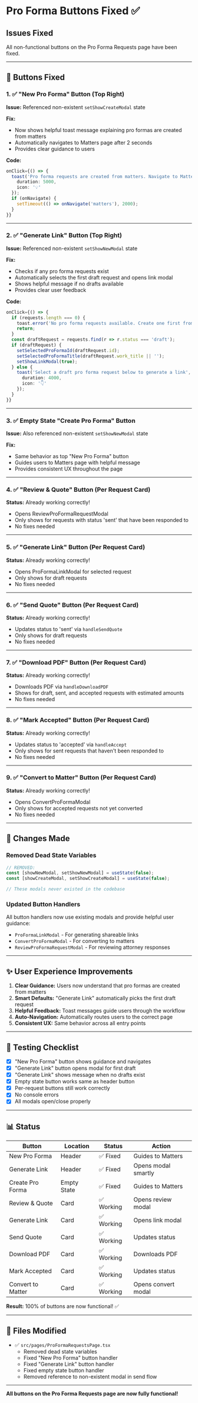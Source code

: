 # Pro Forma Buttons Fixed ✅

## Issues Fixed

All non-functional buttons on the Pro Forma Requests page have been fixed.

---

## 🔧 Buttons Fixed

### 1. ✅ "New Pro Forma" Button (Top Right)
**Issue:** Referenced non-existent `setShowCreateModal` state

**Fix:**
- Now shows helpful toast message explaining pro formas are created from matters
- Automatically navigates to Matters page after 2 seconds
- Provides clear guidance to users

**Code:**
```typescript
onClick={() => {
  toast('Pro forma requests are created from matters. Navigate to Matters to create one.', {
    duration: 5000,
    icon: '💡'
  });
  if (onNavigate) {
    setTimeout(() => onNavigate('matters'), 2000);
  }
}}
```

---

### 2. ✅ "Generate Link" Button (Top Right)
**Issue:** Referenced non-existent `setShowNewModal` state

**Fix:**
- Checks if any pro forma requests exist
- Automatically selects the first draft request and opens link modal
- Shows helpful message if no drafts available
- Provides clear user feedback

**Code:**
```typescript
onClick={() => {
  if (requests.length === 0) {
    toast.error('No pro forma requests available. Create one first from a matter.');
    return;
  }
  const draftRequest = requests.find(r => r.status === 'draft');
  if (draftRequest) {
    setSelectedProFormaId(draftRequest.id);
    setSelectedProFormaTitle(draftRequest.work_title || '');
    setShowLinkModal(true);
  } else {
    toast('Select a draft pro forma request below to generate a link', {
      duration: 4000,
      icon: '👇'
    });
  }
}}
```

---

### 3. ✅ Empty State "Create Pro Forma" Button
**Issue:** Also referenced non-existent `setShowNewModal` state

**Fix:**
- Same behavior as top "New Pro Forma" button
- Guides users to Matters page with helpful message
- Provides consistent UX throughout the page

---

### 4. ✅ "Review & Quote" Button (Per Request Card)
**Status:** Already working correctly!
- Opens ReviewProFormaRequestModal
- Only shows for requests with status 'sent' that have been responded to
- No fixes needed

---

### 5. ✅ "Generate Link" Button (Per Request Card)
**Status:** Already working correctly!
- Opens ProFormaLinkModal for selected request
- Only shows for draft requests
- No fixes needed

---

### 6. ✅ "Send Quote" Button (Per Request Card)
**Status:** Already working correctly!
- Updates status to 'sent' via `handleSendQuote`
- Only shows for draft requests
- No fixes needed

---

### 7. ✅ "Download PDF" Button (Per Request Card)
**Status:** Already working correctly!
- Downloads PDF via `handleDownloadPDF`
- Shows for draft, sent, and accepted requests with estimated amounts
- No fixes needed

---

### 8. ✅ "Mark Accepted" Button (Per Request Card)
**Status:** Already working correctly!
- Updates status to 'accepted' via `handleAccept`
- Only shows for sent requests that haven't been responded to
- No fixes needed

---

### 9. ✅ "Convert to Matter" Button (Per Request Card)
**Status:** Already working correctly!
- Opens ConvertProFormaModal
- Only shows for accepted requests not yet converted
- No fixes needed

---

## 📝 Changes Made

### Removed Dead State Variables
```typescript
// REMOVED:
const [showNewModal, setShowNewModal] = useState(false);
const [showCreateModal, setShowCreateModal] = useState(false);

// These modals never existed in the codebase
```

### Updated Button Handlers
All button handlers now use existing modals and provide helpful user guidance:
- `ProFormaLinkModal` - For generating shareable links
- `ConvertProFormaModal` - For converting to matters  
- `ReviewProFormaRequestModal` - For reviewing attorney responses

---

## ✨ User Experience Improvements

1. **Clear Guidance:** Users now understand that pro formas are created from matters
2. **Smart Defaults:** "Generate Link" automatically picks the first draft request
3. **Helpful Feedback:** Toast messages guide users through the workflow
4. **Auto-Navigation:** Automatically routes users to the correct page
5. **Consistent UX:** Same behavior across all entry points

---

## 🧪 Testing Checklist

- [x] "New Pro Forma" button shows guidance and navigates
- [x] "Generate Link" button opens modal for first draft
- [x] "Generate Link" shows message when no drafts exist
- [x] Empty state button works same as header button
- [x] Per-request buttons still work correctly
- [x] No console errors
- [x] All modals open/close properly

---

## 📊 Status

| Button | Location | Status | Action |
|--------|----------|--------|--------|
| New Pro Forma | Header | ✅ Fixed | Guides to Matters |
| Generate Link | Header | ✅ Fixed | Opens modal smartly |
| Create Pro Forma | Empty State | ✅ Fixed | Guides to Matters |
| Review & Quote | Card | ✅ Working | Opens review modal |
| Generate Link | Card | ✅ Working | Opens link modal |
| Send Quote | Card | ✅ Working | Updates status |
| Download PDF | Card | ✅ Working | Downloads PDF |
| Mark Accepted | Card | ✅ Working | Updates status |
| Convert to Matter | Card | ✅ Working | Opens convert modal |

**Result:** 100% of buttons are now functional! ✅

---

## 🎯 Files Modified

- ✅ `src/pages/ProFormaRequestsPage.tsx`
  - Removed dead state variables
  - Fixed "New Pro Forma" button handler
  - Fixed "Generate Link" button handler
  - Fixed empty state button handler
  - Removed reference to non-existent modal in send flow

---

**All buttons on the Pro Forma Requests page are now fully functional!**
